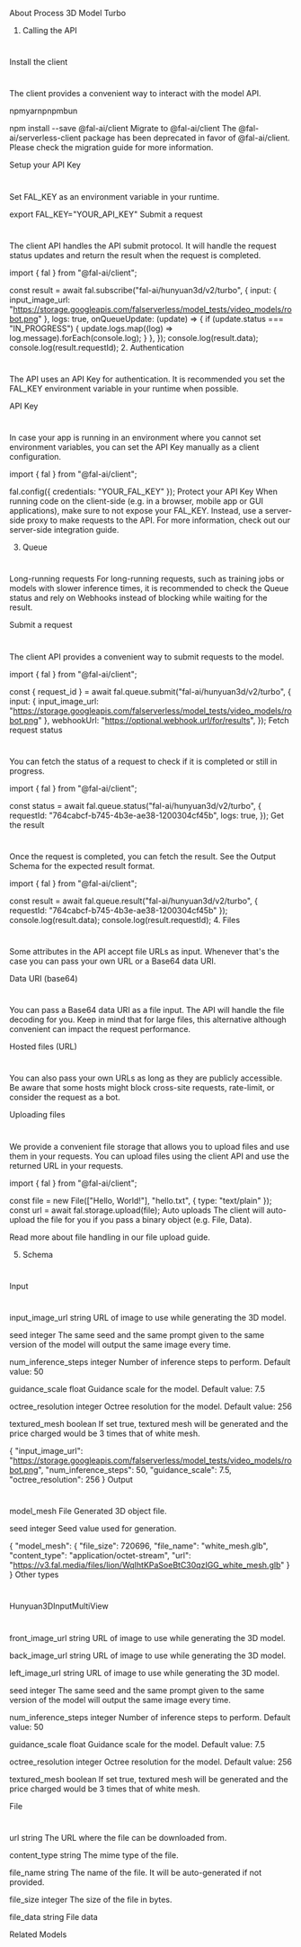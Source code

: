 About
Process 3D Model Turbo

1. Calling the API
#
Install the client
#
The client provides a convenient way to interact with the model API.

npmyarnpnpmbun

npm install --save @fal-ai/client
Migrate to @fal-ai/client
The @fal-ai/serverless-client package has been deprecated in favor of @fal-ai/client. Please check the migration guide for more information.

Setup your API Key
#
Set FAL_KEY as an environment variable in your runtime.


export FAL_KEY="YOUR_API_KEY"
Submit a request
#
The client API handles the API submit protocol. It will handle the request status updates and return the result when the request is completed.


import { fal } from "@fal-ai/client";

const result = await fal.subscribe("fal-ai/hunyuan3d/v2/turbo", {
  input: {
    input_image_url: "https://storage.googleapis.com/falserverless/model_tests/video_models/robot.png"
  },
  logs: true,
  onQueueUpdate: (update) => {
    if (update.status === "IN_PROGRESS") {
      update.logs.map((log) => log.message).forEach(console.log);
    }
  },
});
console.log(result.data);
console.log(result.requestId);
2. Authentication
#
The API uses an API Key for authentication. It is recommended you set the FAL_KEY environment variable in your runtime when possible.

API Key
#
In case your app is running in an environment where you cannot set environment variables, you can set the API Key manually as a client configuration.

import { fal } from "@fal-ai/client";

fal.config({
  credentials: "YOUR_FAL_KEY"
});
Protect your API Key
When running code on the client-side (e.g. in a browser, mobile app or GUI applications), make sure to not expose your FAL_KEY. Instead, use a server-side proxy to make requests to the API. For more information, check out our server-side integration guide.

3. Queue
#
Long-running requests
For long-running requests, such as training jobs or models with slower inference times, it is recommended to check the Queue status and rely on Webhooks instead of blocking while waiting for the result.

Submit a request
#
The client API provides a convenient way to submit requests to the model.


import { fal } from "@fal-ai/client";

const { request_id } = await fal.queue.submit("fal-ai/hunyuan3d/v2/turbo", {
  input: {
    input_image_url: "https://storage.googleapis.com/falserverless/model_tests/video_models/robot.png"
  },
  webhookUrl: "https://optional.webhook.url/for/results",
});
Fetch request status
#
You can fetch the status of a request to check if it is completed or still in progress.


import { fal } from "@fal-ai/client";

const status = await fal.queue.status("fal-ai/hunyuan3d/v2/turbo", {
  requestId: "764cabcf-b745-4b3e-ae38-1200304cf45b",
  logs: true,
});
Get the result
#
Once the request is completed, you can fetch the result. See the Output Schema for the expected result format.


import { fal } from "@fal-ai/client";

const result = await fal.queue.result("fal-ai/hunyuan3d/v2/turbo", {
  requestId: "764cabcf-b745-4b3e-ae38-1200304cf45b"
});
console.log(result.data);
console.log(result.requestId);
4. Files
#
Some attributes in the API accept file URLs as input. Whenever that's the case you can pass your own URL or a Base64 data URI.

Data URI (base64)
#
You can pass a Base64 data URI as a file input. The API will handle the file decoding for you. Keep in mind that for large files, this alternative although convenient can impact the request performance.

Hosted files (URL)
#
You can also pass your own URLs as long as they are publicly accessible. Be aware that some hosts might block cross-site requests, rate-limit, or consider the request as a bot.

Uploading files
#
We provide a convenient file storage that allows you to upload files and use them in your requests. You can upload files using the client API and use the returned URL in your requests.


import { fal } from "@fal-ai/client";

const file = new File(["Hello, World!"], "hello.txt", { type: "text/plain" });
const url = await fal.storage.upload(file);
Auto uploads
The client will auto-upload the file for you if you pass a binary object (e.g. File, Data).

Read more about file handling in our file upload guide.

5. Schema
#
Input
#
input_image_url string
URL of image to use while generating the 3D model.

seed integer
The same seed and the same prompt given to the same version of the model will output the same image every time.

num_inference_steps integer
Number of inference steps to perform. Default value: 50

guidance_scale float
Guidance scale for the model. Default value: 7.5

octree_resolution integer
Octree resolution for the model. Default value: 256

textured_mesh boolean
If set true, textured mesh will be generated and the price charged would be 3 times that of white mesh.


{
  "input_image_url": "https://storage.googleapis.com/falserverless/model_tests/video_models/robot.png",
  "num_inference_steps": 50,
  "guidance_scale": 7.5,
  "octree_resolution": 256
}
Output
#
model_mesh File
Generated 3D object file.

seed integer
Seed value used for generation.


{
  "model_mesh": {
    "file_size": 720696,
    "file_name": "white_mesh.glb",
    "content_type": "application/octet-stream",
    "url": "https://v3.fal.media/files/lion/WqIhtKPaSoeBtC30qzIGG_white_mesh.glb"
  }
}
Other types
#
Hunyuan3DInputMultiView
#
front_image_url string
URL of image to use while generating the 3D model.

back_image_url string
URL of image to use while generating the 3D model.

left_image_url string
URL of image to use while generating the 3D model.

seed integer
The same seed and the same prompt given to the same version of the model will output the same image every time.

num_inference_steps integer
Number of inference steps to perform. Default value: 50

guidance_scale float
Guidance scale for the model. Default value: 7.5

octree_resolution integer
Octree resolution for the model. Default value: 256

textured_mesh boolean
If set true, textured mesh will be generated and the price charged would be 3 times that of white mesh.

File
#
url string
The URL where the file can be downloaded from.

content_type string
The mime type of the file.

file_name string
The name of the file. It will be auto-generated if not provided.

file_size integer
The size of the file in bytes.

file_data string
File data

Related Models